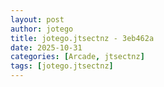 ```yaml
---
layout: post
author: jotego
title: jotego.jtsectnz - 3eb462a
date: 2025-10-31
categories: [Arcade, jtsectnz]
tags: [jotego.jtsectnz]
---
```


